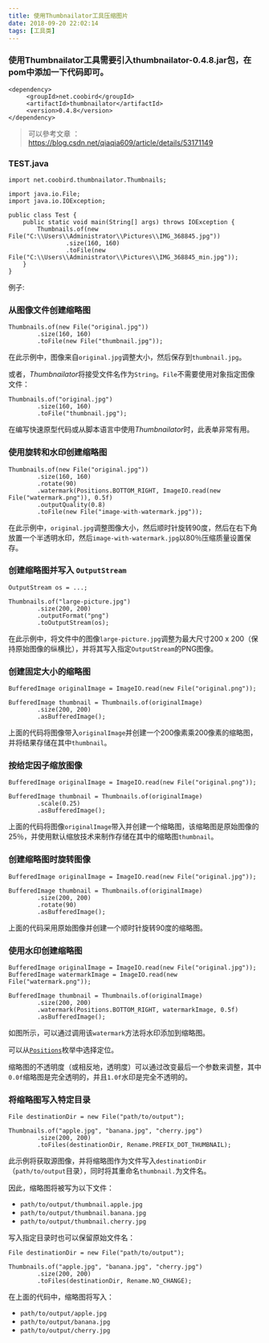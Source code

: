 ```yaml
---
title: 使用Thumbnailator工具压缩图片
date: 2018-09-20 22:02:14
tags: [工具类]
---
```

### 使用Thumbnailator工具需要引入thumbnailator-0.4.8.jar包，在pom中添加一下代码即可。
<!--more-->
```
<dependency>
     <groupId>net.coobird</groupId>
     <artifactId>thumbnailator</artifactId>
     <version>0.4.8</version>
</dependency>
```



> 可以參考文章 ：https://blog.csdn.net/qiaqia609/article/details/53171149

### TEST.java

```
import net.coobird.thumbnailator.Thumbnails;
 
import java.io.File;
import java.io.IOException;
 
public class Test {
    public static void main(String[] args) throws IOException {
        Thumbnails.of(new File("C:\\Users\\Administrator\\Pictures\\IMG_368845.jpg"))
                .size(160, 160)
                .toFile(new File("C:\\Users\\Administrator\\Pictures\\IMG_368845_min.jpg"));
    }
}
```



例子:

### 从图像文件创建缩略图

```
Thumbnails.of(new File("original.jpg"))
        .size(160, 160)
        .toFile(new File("thumbnail.jpg"));
```

在此示例中，图像来自`original.jpg`调整大小，然后保存到`thumbnail.jpg`。

或者，*Thumbnailator*将接受文件名作为`String`。`File`不需要使用对象指定图像文件：

```
Thumbnails.of("original.jpg")
        .size(160, 160)
        .toFile("thumbnail.jpg");
```

在编写快速原型代码或从脚本语言中使用*Thumbnailator*时，此表单非常有用。

### 使用旋转和水印创建缩略图

```
Thumbnails.of(new File("original.jpg"))
        .size(160, 160)
        .rotate(90)
        .watermark(Positions.BOTTOM_RIGHT, ImageIO.read(new File("watermark.png")), 0.5f)
        .outputQuality(0.8)
        .toFile(new File("image-with-watermark.jpg"));
```

在此示例中，`original.jpg`调整图像大小，然后顺时针旋转90度，然后在右下角放置一个半透明水印，然后`image-with-watermark.jpg`以80％压缩质量设置保存。

### 创建缩略图并写入 `OutputStream`

```
OutputStream os = ...;
		
Thumbnails.of("large-picture.jpg")
        .size(200, 200)
        .outputFormat("png")
        .toOutputStream(os);
```

在此示例中，将文件中的图像`large-picture.jpg`调整为最大尺寸200 x 200（保持原始图像的纵横比），并将其写入指定`OutputStream`的PNG图像。

### 创建固定大小的缩略图

```
BufferedImage originalImage = ImageIO.read(new File("original.png"));

BufferedImage thumbnail = Thumbnails.of(originalImage)
        .size(200, 200)
        .asBufferedImage();
```

上面的代码将图像带入`originalImage`并创建一个200像素乘200像素的缩略图，并将结果存储在其中`thumbnail`。

### 按给定因子缩放图像

```
BufferedImage originalImage = ImageIO.read(new File("original.png"));

BufferedImage thumbnail = Thumbnails.of(originalImage)
        .scale(0.25)
        .asBufferedImage();
```

上面的代码将图像`originalImage`带入并创建一个缩略图，该缩略图是原始图像的25％，并使用默认缩放技术来制作存储在其中的缩略图`thumbnail`。

### 创建缩略图时旋转图像

```
BufferedImage originalImage = ImageIO.read(new File("original.jpg"));

BufferedImage thumbnail = Thumbnails.of(originalImage)
        .size(200, 200)
        .rotate(90)
        .asBufferedImage();
```

上面的代码采用原始图像并创建一个顺时针旋转90度的缩略图。

### 使用水印创建缩略图

```
BufferedImage originalImage = ImageIO.read(new File("original.jpg"));
BufferedImage watermarkImage = ImageIO.read(new File("watermark.png"));

BufferedImage thumbnail = Thumbnails.of(originalImage)
        .size(200, 200)
        .watermark(Positions.BOTTOM_RIGHT, watermarkImage, 0.5f)
        .asBufferedImage();
```

如图所示，可以通过调用该`watermark`方法将水印添加到缩略图。

可以从[`Positions`](http://thumbnailator.googlecode.com/hg/javadoc/net/coobird/thumbnailator/geometry/Positions.html)枚举中选择定位。

缩略图的不透明度（或相反地，透明度）可以通过改变最后一个参数来调整，其中`0.0f`缩略图是完全透明的，并且`1.0f`水印是完全不透明的。

### 将缩略图写入特定目录

```
File destinationDir = new File("path/to/output");

Thumbnails.of("apple.jpg", "banana.jpg", "cherry.jpg")
        .size(200, 200)
        .toFiles(destinationDir, Rename.PREFIX_DOT_THUMBNAIL);
```

此示例将获取源图像，并将缩略图作为文件写入`destinationDir`（`path/to/output`目录），同时将其重命名`thumbnail.`为文件名。

因此，缩略图将被写为以下文件：

- `path/to/output/thumbnail.apple.jpg`
- `path/to/output/thumbnail.banana.jpg`
- `path/to/output/thumbnail.cherry.jpg`

写入指定目录时也可以保留原始文件名：

```
File destinationDir = new File("path/to/output");

Thumbnails.of("apple.jpg", "banana.jpg", "cherry.jpg")
        .size(200, 200)
        .toFiles(destinationDir, Rename.NO_CHANGE);
```

在上面的代码中，缩略图将写入：

- `path/to/output/apple.jpg`
- `path/to/output/banana.jpg`
- `path/to/output/cherry.jpg`